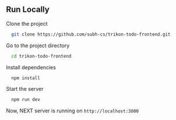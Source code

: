 ## Run Locally

Clone the project

```bash
  git clone https://github.com/subh-cs/trikon-todo-frontend.git
```

Go to the project directory

```bash
  cd trikon-todo-frontend
```

Install dependencies

```bash
  npm install
```

Start the server

```bash
  npm run dev
```

Now, NEXT server is running on `http://localhost:3000`
